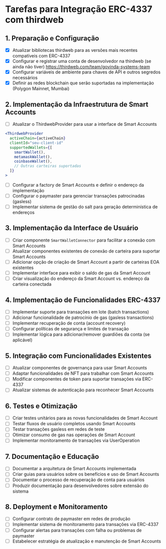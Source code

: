 # Tarefas para Integração ERC-4337 com thirdweb

## 1. Preparação e Configuração

- [x] Atualizar bibliotecas thirdweb para as versões mais recentes compatíveis com ERC-4337
- [x] Configurar e registrar uma conta de desenvolvedor na thirdweb (se ainda não tiver)
https://thirdweb.com/team/govinda-systems-team
- [x] Configurar variáveis de ambiente para chaves de API e outros segredos necessários
- [x] Definir as redes blockchain que serão suportadas na implementação (Polygon Mainnet, Mumbai)

## 2. Implementação da Infraestrutura de Smart Accounts

- [ ] Atualizar o ThirdwebProvider para usar a interface de Smart Accounts
```jsx
<ThirdwebProvider 
  activeChain={activeChain}
  clientId="seu-client-id"
  supportedWallets={[
    smartWallet(),
    metamaskWallet(),
    coinbaseWallet(),
    // Outras carteiras suportadas
  ]}
>
```

- [ ] Configurar a factory de Smart Accounts e definir o endereço da implementação
- [ ] Configurar o paymaster para gerenciar transações patrocinadas (gasless)
- [ ] Implementar sistema de gestão do salt para geração determinística de endereços

## 3. Implementação da Interface de Usuário

- [ ] Criar componente `SmartWalletConnector` para facilitar a conexão com Smart Accounts
- [ ] Atualizar componentes existentes de conexão de carteira para suportar Smart Accounts
- [ ] Adicionar opção de criação de Smart Account a partir de carteiras EOA existentes
- [ ] Implementar interface para exibir o saldo de gas da Smart Account
- [ ] Criar visualização do endereço da Smart Account vs. endereço da carteira conectada

## 4. Implementação de Funcionalidades ERC-4337

- [ ] Implementar suporte para transações em lote (batch transactions)
- [ ] Adicionar funcionalidade de patrocínio de gas (gasless transactions)
- [ ] Implementar recuperação de conta (account recovery)
- [ ] Configurar políticas de segurança e limites de transação
- [ ] Implementar lógica para adicionar/remover guardiões da conta (se aplicável)

## 5. Integração com Funcionalidades Existentes

- [ ] Atualizar componentes de governança para usar Smart Accounts
- [ ] Adaptar funcionalidades de NFT para trabalhar com Smart Accounts
- [ ] Modificar componentes de token para suportar transações via ERC-4337
- [ ] Atualizar sistemas de autenticação para reconhecer Smart Accounts

## 6. Testes e Otimização

- [ ] Criar testes unitários para as novas funcionalidades de Smart Account
- [ ] Testar fluxos de usuário completos usando Smart Accounts
- [ ] Testar transações gasless em redes de teste
- [ ] Otimizar consumo de gas nas operações de Smart Account
- [ ] Implementar monitoramento de transações via UserOperation

## 7. Documentação e Educação

- [ ] Documentar a arquitetura de Smart Accounts implementada
- [ ] Criar guias para usuários sobre os benefícios e uso de Smart Accounts
- [ ] Documentar o processo de recuperação de conta para usuários
- [ ] Produzir documentação para desenvolvedores sobre extensão do sistema

## 8. Deployment e Monitoramento

- [ ] Configurar contrato de paymaster em redes de produção
- [ ] Implementar sistema de monitoramento para transações via ERC-4337
- [ ] Configurar alertas para transações com falha ou problemas de paymaster
- [ ] Estabelecer estratégia de atualização e manutenção de Smart Accounts
